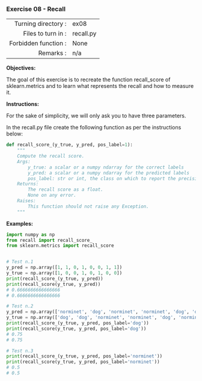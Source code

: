  ### Exercise 08 - Recall

|                         |                         |
| -----------------------:| ----------------------- |
|   Turning directory :   |  ex08                   |
|   Files to turn in :    |  recall.py              |
|   Forbidden function :  |  None                   |
|   Remarks :             |  n/a                    |

**Objectives:**

The goal of this exercise is to recreate the function recall_score of sklearn.metrics and to learn what represents
the recall and how to measure it.

**Instructions:**

For the sake of simplicity, we will only ask you to have three parameters.

In the recall.py file create the following function as per the instructions below:
```python
def recall_score_(y_true, y_pred, pos_label=1):
    """
    Compute the recall score.
    Args:
        y_true: a scalar or a numpy ndarray for the correct labels
        y_pred: a scalar or a numpy ndarray for the predicted labels
        pos_label: str or int, the class on which to report the precision_score (default=1)
    Returns: 
        The recall score as a float.
        None on any error.
    Raises:
        This function should not raise any Exception.
    """
```

**Examples:**
```python
import numpy as np
from recall import recall_score_
from sklearn.metrics import recall_score 


# Test n.1
y_pred = np.array([1, 1, 0, 1, 0, 0, 1, 1])
y_true = np.array([1, 0, 0, 1, 0, 1, 0, 0])
print(recall_score_(y_true, y_pred))
print(recall_score(y_true, y_pred))
# 0.6666666666666666
# 0.6666666666666666

# Test n.2
y_pred = np.array(['norminet', 'dog', 'norminet', 'norminet', 'dog', 'dog', 'dog', 'dog'])
y_true = np.array(['dog', 'dog', 'norminet', 'norminet', 'dog', 'norminet', 'dog', 'norminet'])
print(recall_score_(y_true, y_pred, pos_label='dog'))
print(recall_score(y_true, y_pred, pos_label='dog'))
# 0.75
# 0.75

# Test n.3
print(recall_score_(y_true, y_pred, pos_label='norminet'))
print(recall_score(y_true, y_pred, pos_label='norminet'))
# 0.5
# 0.5
```
